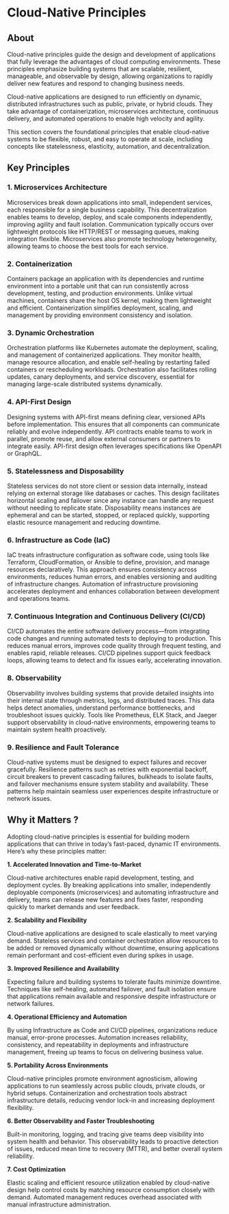 # Cloud-Native Principles

## About

Cloud-native principles guide the design and development of applications that fully leverage the advantages of cloud computing environments. These principles emphasize building systems that are scalable, resilient, manageable, and observable by design, allowing organizations to rapidly deliver new features and respond to changing business needs.

Cloud-native applications are designed to run efficiently on dynamic, distributed infrastructures such as public, private, or hybrid clouds. They take advantage of containerization, microservices architecture, continuous delivery, and automated operations to enable high velocity and agility.

This section covers the foundational principles that enable cloud-native systems to be flexible, robust, and easy to operate at scale, including concepts like statelessness, elasticity, automation, and decentralization.

## Key Principles

### **1. Microservices Architecture**

Microservices break down applications into small, independent services, each responsible for a single business capability. This decentralization enables teams to develop, deploy, and scale components independently, improving agility and fault isolation. Communication typically occurs over lightweight protocols like HTTP/REST or messaging queues, making integration flexible. Microservices also promote technology heterogeneity, allowing teams to choose the best tools for each service.

### **2. Containerization**

Containers package an application with its dependencies and runtime environment into a portable unit that can run consistently across development, testing, and production environments. Unlike virtual machines, containers share the host OS kernel, making them lightweight and efficient. Containerization simplifies deployment, scaling, and management by providing environment consistency and isolation.

### **3. Dynamic Orchestration**

Orchestration platforms like Kubernetes automate the deployment, scaling, and management of containerized applications. They monitor health, manage resource allocation, and enable self-healing by restarting failed containers or rescheduling workloads. Orchestration also facilitates rolling updates, canary deployments, and service discovery, essential for managing large-scale distributed systems dynamically.

### **4. API-First Design**

Designing systems with API-first means defining clear, versioned APIs before implementation. This ensures that all components can communicate reliably and evolve independently. API contracts enable teams to work in parallel, promote reuse, and allow external consumers or partners to integrate easily. API-first design often leverages specifications like OpenAPI or GraphQL.

### **5. Statelessness and Disposability**

Stateless services do not store client or session data internally, instead relying on external storage like databases or caches. This design facilitates horizontal scaling and failover since any instance can handle any request without needing to replicate state. Disposability means instances are ephemeral and can be started, stopped, or replaced quickly, supporting elastic resource management and reducing downtime.

### **6. Infrastructure as Code (IaC)**

IaC treats infrastructure configuration as software code, using tools like Terraform, CloudFormation, or Ansible to define, provision, and manage resources declaratively. This approach ensures consistency across environments, reduces human errors, and enables versioning and auditing of infrastructure changes. Automation of infrastructure provisioning accelerates deployment and enhances collaboration between development and operations teams.

### **7. Continuous Integration and Continuous Delivery (CI/CD)**

CI/CD automates the entire software delivery process—from integrating code changes and running automated tests to deploying to production. This reduces manual errors, improves code quality through frequent testing, and enables rapid, reliable releases. CI/CD pipelines support quick feedback loops, allowing teams to detect and fix issues early, accelerating innovation.

### **8. Observability**

Observability involves building systems that provide detailed insights into their internal state through metrics, logs, and distributed traces. This data helps detect anomalies, understand performance bottlenecks, and troubleshoot issues quickly. Tools like Prometheus, ELK Stack, and Jaeger support observability in cloud-native environments, empowering teams to maintain system health proactively.

### **9. Resilience and Fault Tolerance**

Cloud-native systems must be designed to expect failures and recover gracefully. Resilience patterns such as retries with exponential backoff, circuit breakers to prevent cascading failures, bulkheads to isolate faults, and failover mechanisms ensure system stability and availability. These patterns help maintain seamless user experiences despite infrastructure or network issues.

## Why it Matters ?

Adopting cloud-native principles is essential for building modern applications that can thrive in today’s fast-paced, dynamic IT environments. Here’s why these principles matter:

**1. Accelerated Innovation and Time-to-Market**

Cloud-native architectures enable rapid development, testing, and deployment cycles. By breaking applications into smaller, independently deployable components (microservices) and automating infrastructure and delivery, teams can release new features and fixes faster, responding quickly to market demands and user feedback.

**2. Scalability and Flexibility**

Cloud-native applications are designed to scale elastically to meet varying demand. Stateless services and container orchestration allow resources to be added or removed dynamically without downtime, ensuring applications remain performant and cost-efficient even during spikes in usage.

**3. Improved Resilience and Availability**

Expecting failure and building systems to tolerate faults minimize downtime. Techniques like self-healing, automated failover, and fault isolation ensure that applications remain available and responsive despite infrastructure or network failures.

**4. Operational Efficiency and Automation**

By using Infrastructure as Code and CI/CD pipelines, organizations reduce manual, error-prone processes. Automation increases reliability, consistency, and repeatability in deployments and infrastructure management, freeing up teams to focus on delivering business value.

**5. Portability Across Environments**

Cloud-native principles promote environment agnosticism, allowing applications to run seamlessly across public clouds, private clouds, or hybrid setups. Containerization and orchestration tools abstract infrastructure details, reducing vendor lock-in and increasing deployment flexibility.

**6. Better Observability and Faster Troubleshooting**

Built-in monitoring, logging, and tracing give teams deep visibility into system health and behavior. This observability leads to proactive detection of issues, reduced mean time to recovery (MTTR), and better overall system reliability.

**7. Cost Optimization**

Elastic scaling and efficient resource utilization enabled by cloud-native design help control costs by matching resource consumption closely with demand. Automated management reduces overhead associated with manual infrastructure administration.
